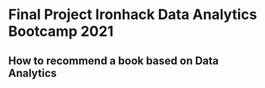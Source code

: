 # Final Project Ironhack Data Analytics Bootcamp 2021
## How to recommend a book based on Data Analytics
